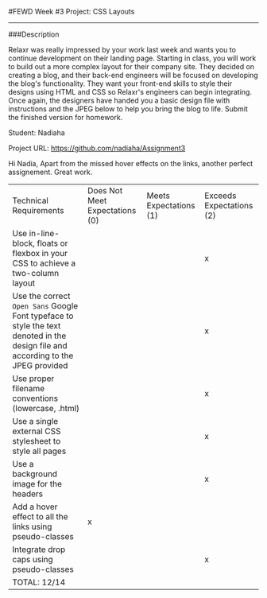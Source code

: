 #FEWD Week #3 Project: CSS Layouts

---


###Description


Relaxr was really impressed by your work last week and wants you to continue development on their landing page. Starting in class, you will work to build out a more complex layout for their company site. They decided on creating a blog, and their back-end engineers will be focused on developing the blog's functionality. They want your front-end skills to style their designs using HTML and CSS so Relaxr's engineers can begin integrating. Once again, the designers have handed you a basic design file with instructions and the JPEG below to help you bring the blog to life. Submit the finished version for homework.

Student: Nadiaha

Project URL: https://github.com/nadiaha/Assignment3

Hi Nadia,
Apart from the missed hover effects on the links, another perfect assignement. Great work.

|                                                                                                                                      |                                |                        |                          |
|--------------------------------------------------------------------------------------------------------------------------------------|--------------------------------|------------------------|--------------------------|
| Technical Requirements                                                                                                               | Does Not Meet Expectations (0) | Meets Expectations (1) | Exceeds Expectations (2) |
| Use in-line-block, floats or flexbox in your CSS to achieve a two-column layout                                                      |                                |                        |           x              |
| Use the correct ```Open Sans``` Google Font typeface to style the text denoted in the design file and according to the JPEG provided |                                |                        |           x              |
| Use proper filename conventions (lowercase, .html)                                                                                   |                                |                        |           x              |
| Use a single external CSS stylesheet to style all pages                                                                              |                                |                        |           x              |
| Use a background image for the headers                                                                                               |                                |                        |           x              |
| Add a hover effect to all the links using pseudo-classes                                                                             |             x                  |                        |                          |
| Integrate drop caps using pseudo-classes                                                                                             |                                |                        |           x              |
| TOTAL: 12/14                                                                                                                     |                                |                        |                          |
